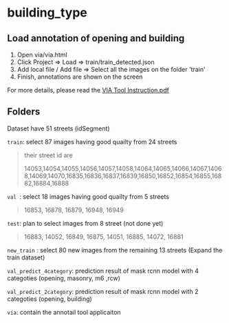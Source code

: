 # building_type



## Load annotation of opening and building

1. Open via/via.html
2. Click Project => Load => train/train_detected.json
3. Add local file / Add file => Select all the images on the folder 'train'
4. Finish, annotations are shown on the screen

For more details, please read the [VIA Tool Instruction.pdf](https://github.com/luoyaxiong/building_type/blob/main/VIA%20Tool%20Instruction.pdf)





## Folders

Dataset have 51 streets (idSegment)

`train`: select 87 images having good quailty from 24 streets

>  their street id are
>
>  14053,14054,14055,14056,14057,14058,14064,14065,14066,14067,14068,14069,14070,16835,16836,16837,16839,16850,16852,16854,16855,16882,16884,16888

`val `: select 18 images having good quailty from 5 streets 

>  16853, 16878, 16879, 16948, 16949

`test`: plan to select images from 8 street (not done yet)

> 16883, 14052, 16849, 16875, 14051, 16885, 14072, 16881

`new_train` :  select  80 new  images from the remaining 13 streets (Expand the train dataset)

`val_predict_4category`: prediction result of mask rcnn model with 4 categoties (opening, masonry, m6 ,rcw)

`val_predict_2category`: prediction result of mask rcnn model with 2 categoties (opening, building)

`via`:  contain the annotail tool applicaiton 



